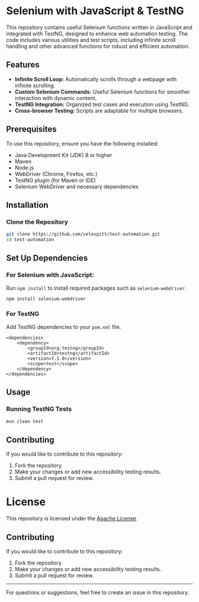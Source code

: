 # Selenium with JavaScript & TestNG

This repository contains useful Selenium functions written in JavaScript and integrated with TestNG, designed to enhance web automation testing. The code includes various utilities and test scripts, including infinite scroll handling and other advanced functions for robust and efficient automation.

## Features

- **Infinite Scroll Loop:** Automatically scrolls through a webpage with infinite scrolling.
- **Custom Selenium Commands:** Useful Selenium functions for smoother interaction with dynamic content.
- **TestNG Integration:** Organized test cases and execution using TestNG.
- **Cross-browser Testing:** Scripts are adaptable for multiple browsers.

## Prerequisites

To use this repository, ensure you have the following installed:

- Java Development Kit (JDK) 8 or higher
- Maven
- Node.js
- WebDriver (Chrome, Firefox, etc.)
- TestNG plugin (for Maven or IDE)
- Selenium WebDriver and necessary dependencies

## Installation

### Clone the Repository

```bash
git clone https://github.com/velespitt/test-automation.git
cd test-automation
```

## Set Up Dependencies

### For Selenium with JavaScript:
Run `npm install` to install required packages such as `selenium-webdriver`.

```bash
npm install selenium-webdriver
```

### For TestNG
Add TestNG dependencies to your `pom.xml` file.

```
<dependencies>
    <dependency>
        <groupId>org.testng</groupId>
        <artifactId>testng</artifactId>
        <version>7.1.0</version>
        <scope>test</scope>
    </dependency>
</dependencies>
```

## Usage

### Running TestNG Tests

```bash
mvn clean test
```

## Contributing

If you would like to contribute to this repository:

1. Fork the repository.
2. Make your changes or add new accessibility testing results.
3. Submit a pull request for review.

# License

This repository is licensed under the [Apache License](LICENSE).

## Contributing

If you would like to contribute to this repository:

1. Fork the repository.
2. Make your changes or add new accessibility testing results.
3. Submit a pull request for review.

---

For questions or suggestions, feel free to create an issue in this repository.



